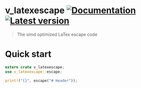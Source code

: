 # v_latexescape [![Documentation](https://docs.rs/v_latexescape/badge.svg)](https://docs.rs/v_latexescape/) [![Latest version](https://img.shields.io/crates/v/v_latexescape.svg)](https://crates.io/crates/v_latexescape)
> The simd optimized LaTex escape code
# Quick start
 
```rust
extern crate v_latexescape;
use v_latexescape::escape;

print!("{}", escape("# Header"));
```
